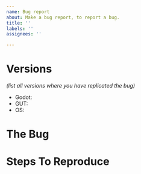 ```yaml
---
name: Bug report
about: Make a bug report, to report a bug.
title: ''
labels: ''
assignees: ''

---
```



# Versions
*(list all versions where you have replicated the bug)*
* Godot:
* GUT:
* OS:




# The Bug




# Steps To Reproduce

